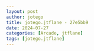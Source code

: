 ```yaml
---
layout: post
author: jotego
title: jotego.jtflane - 27e5bb9
date: 2024-07-27
categories: [Arcade, jtflane]
tags: [jotego.jtflane]
---
```


